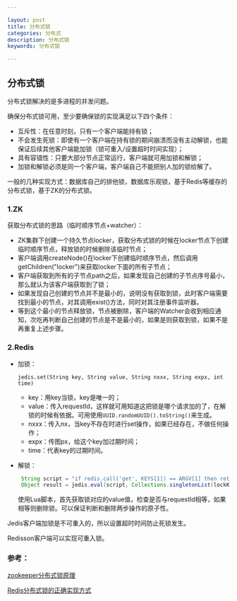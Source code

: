 ```yaml
---

layout: post
title: 分布式锁
categories: 分布式
description: 分布式锁
keywords: 分布式锁

---
```


## 分布式锁

分布式锁解决的是多进程的并发问题。

确保分布式锁可用，至少要确保锁的实现满足以下四个条件：

- 互斥性：在任意时刻，只有一个客户端能持有锁；
- 不会发生死锁：即使有一个客户端在持有锁的期间崩溃而没有主动解锁，也能保证后续其他客户端能加锁（锁可重入/设置超时时间实现）；
- 具有容错性：只要大部分节点正常运行，客户端就可用加锁和解锁；
- 加锁和解锁必须是同一个客户端，客户端自己不能把别人加的锁给解了。

一般的几种实现方式：数据库自己的排他锁，数据库乐观锁，基于Redis等缓存的分布式锁，基于ZK的分布式锁。

### 1.ZK

获取分布式锁的思路（临时顺序节点+watcher）：

- ZK集群下创建一个持久节点locker，获取分布式锁的时候在locker节点下创建临时顺序节点，释放锁的时候删除该临时节点；
- 客户端调用createNode()在locker下创建临时顺序节点，然后调用getChildren("locker")来获取locker下面的所有子节点；
- 客户端获取到所有的子节点path之后，如果发现自己创建的子节点序号最小，那么就认为该客户端获取到了锁；
- 如果发现自己创建的节点并不是最小的，说明没有获取到锁，此时客户端需要找到最小的节点，对其调用exist()方法，同时对其注册事件监听器。
- 等到这个最小的节点释放锁，节点被删除，客户端的Watcher会收到相应通知，次吃再判断自己创建的节点是不是最小的，如果是则获取到锁，如果不是再重复上述步骤。

### 2.Redis

- 加锁：

  `jedis.set(String key, String value, String nxxx, String expx, int time)`

  - key：用key当锁，key是唯一的；
  - value：传入requestId，这样就可用知道这把锁是哪个请求加的了，在解锁的时候有依据。可用使用`UUID.randomUUID().toString()`来生成。
  - nxxx：传入nx，当key不存在时进行set操作，如果已经存在，不做任何操作；
  - expx：传图px，给这个key加过期时间；
  - time：代表key的过期时间。

- 解锁：

  ```java
   String script = "if redis.call('get', KEYS[1]) == ARGV[1] then return redis.call('del', KEYS[1]) else return 0 end";
   Object result = jedis.eval(script, Collections.singletonList(lockKey), Collections.singletonList(requestId));
  ```

  使用Lua脚本，首先获取锁对应的value值，检查是否与requestId相等，如果相等则删除锁。可以保证判断和删除两步操作的原子性。

Jedis客户端加锁是不可重入的，所以设置超时时间防止死锁发生。

Redisson客户端可以实现可重入锁。

### 参考：

[zookeeper分布式锁原理](https://www.cnblogs.com/linjiqin/p/6052031.html)

[Redis分布式锁的正确实现方式](http://wudashan.com/2017/10/23/Redis-Distributed-Lock-Implement/)